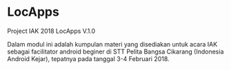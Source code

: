 # LocApps
Project IAK 2018 LocApps V.1.0

Dalam modul ini adalah kumpulan materi yang disediakan untuk acara IAK sebagai facilitator android beginer di STT Pelita Bangsa Cikarang (Indonesia Android Kejar), tepatnya pada tanggal 3-4 Februari 2018.
